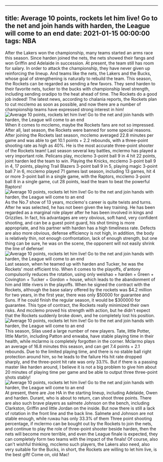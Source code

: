 
---
title: Average 10 points, rockets let him live! Go to the net and join hands with harden, the League will come to an end
date: 2021-01-15 00:00:00
tags:  NBA
---
After the Lakers won the championship, many teams started an arms race this season. Since harden joined the nets, the nets showed their fangs and won Griffin and Adelaide in succession. At present, the team still has room for salary. In order to attack the championship, they have never given up reinforcing the lineup. And teams like the nets, the Lakers and the Bucks, whose goal of strengthening is naturally to rebuild the team. This season, the Rockets can be regarded as sending a few favors. They send harden to their favorite nets, tucker to the bucks with championship level strength, including sending oradipo to the heat ahead of time. The Rockets do a good job indeed! The latest news, according to chalania reports, the Rockets plan to cut mcclemo as soon as possible, and now there are a number of championship teams have expressed strong interest in him!
![Average 10 points, rockets let him live! Go to the net and join hands with harden, the League will come to an end](8a759357-4c30-49b4-8364-85a593604543.gif)
When it comes to mcclemo, maybe the Rockets fans are not so impressed. After all, last season, the Rockets were banned for some special reasons. After joining the Rockets last season, mcclemo averaged 22.8 minutes per game and was able to get 10.1 points + 2.2 rebounds, with a three-point shooting rate as high as 40%. He is the most accurate three-point shooter of the Rockets team! Last season several key battles, mclermo has played a very important role. Pelicans play, mcclemo 3-point ball 9 in 4 hit 22 points, joint harden led the team to win. Playing the Knicks, mcclemo 3-point ball 9 in 4, 17 points, playing Trail Blazers 3-point ball 9 in 5, playing magic 3-point ball 7 in 6, mcclemo played 71 games last season, including 13 games, hit 4 or more 3-point ball in a single game, with the Raptors, mcclemo 3-point ball 8 in a single game, cut 28 points, lead the team to beat the powerful Raptors!
![Average 10 points, rockets let him live! Go to the net and join hands with harden, the League will come to an end](c2a65fa9-faae-4646-8cda-ab598a06eec1.gif)
As the No.7 show of 13 years, mcclemo's career is quite twists and turns. After he was selected, he has not been given the key training. He has been regarded as a marginal role player after he has been involved in kings and Grizzlies. In fact, his advantages are very obvious, soft hand, very confident shooting, and can be a guest point guard, his shot timing is more appropriate, and his partner with harden has a high timeliness rate. Defects are also more obvious, defense efficiency is not high, in addition, the body is relatively thin, not enough confrontation, lack of enough strength, but one thing can be sure, he was on the scene, the opponent will not easily shrink the line of defense!
![Average 10 points, rockets let him live! Go to the net and join hands with harden, the League will come to an end](aa1db85e-9def-4750-8c02-1ff8b090e1ee.gif)
Last season, when he teamed up with harden and Tucker, he was the Rockets' most efficient trio. When it comes to the playoffs, d'antony compulsorily reduces the rotation, using only weishao + harden + Green + Covington + Tucker + Gordon + house, which leads to the abandonment of him and little rivers in the playoffs. When he signed the contract with the Rockets, although the base salary offered by the rockets was $4.2 million for two years, in the first year, there was only $50000 for guarantee and Suns. If he could finish the regular season, it would be $300000 for guarantee. This type of contract, the Rockets really minimized their own risks. And mcclemo proved his strength with action, but he didn't expect that the Rockets suddenly broke down, and he completely lost his position.
![Average 10 points, rockets let him live! Go to the net and join hands with harden, the League will come to an end](a8322870-fc10-4a33-be48-6006cf0477d0.gif)
This season, Silas used a large number of new players. Tate, little Potter, little Martin, including Patton and enwaba, have stable playing time in their health, while mclarmo is completely forgotten in the corner. Mclarmo plays an average of 16.8 minutes this season, and can get 7.4 points + 2.1 rebounds. Due to the limited playing time, and there is no stable ball right protection around him, so he leads to the failure His hit rate dropped sharply, and the three-point hit rate was only 33.1%. But if there is a passing master like harden around, I believe it is not a big problem to give him about 20 minutes of playing time per game and be able to output three three-point shots stably!
![Average 10 points, rockets let him live! Go to the net and join hands with harden, the League will come to an end](f249fa13-ebe7-40a9-97c6-1352cb127083.gif)
At present, there are Joe HA in the starting lineup, including Adelaide, Owen and harden. Durant, who is about to return, can shoot three points. There are also such brave players as salmete Johnson on the bench, including Clarkston, Griffin and little Jordan on the inside. But now there is still a lack of rotation in the front line and the back line. Salmete and Johnson are not stable enough, while ruwau has only 33.3% of them Three point shooting percentage, if mclermo can be bought out by the Rockets to join the nets, and continue to play the role of three-point shooter beside harden, then the nets will become more terrible, and even the League finale is expected, they can completely form two teams with the impact of the finals! Of course, also can't wishful thinking, mcclemo such players, the Lakers also need, also very suitable for the Bucks, in short, the Rockets are willing to let him live, is the best gift! Come on, old Mac!